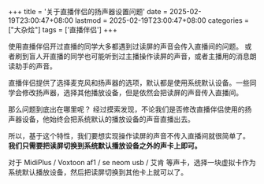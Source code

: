 +++
title = '关于直播伴侣的扬声器设置问题'
date = 2025-02-19T23:00:47+08:00
lastmod = 2025-02-19T23:00:47+08:00
categories = ["大杂烩"]
tags = ['直播伴侣']
+++


使用直播伴侣开过直播的同学大多都遇到过读屏的声音会传入直播间的问题。
或者刷到盲人开直播的同学也可能听到过主播操作读屏的声音，或者主播用的消息朗读助手的声音。

直播伴侣提供了选择麦克风和扬声器的选项，默认都是使用系统默认设备。一些同学会修改扬声器，选择其他播放设备，但是依然会把读屏的声音传入直播间。

那么问题到底出在哪里呢？
经过摸索发现，不论我们是否修改直播伴侣使用的扬声器设备，他始终会把系统默认的播放设备的声音直播出去。

所以，基于这个特性，我们要想实现操作读屏的声音不传入直播间就很简单了。
**我们只需要把读屏切换到系统默认播放设备之外的声卡上即可。**

对于 MidiPlus / Voxtoon af1 / se neom usb / 艾肯 等声卡，选择一块虚拟卡作为 系统默认播放设备，然后把读屏切换到其他卡上就可以了。
